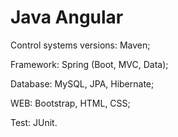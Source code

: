 # Java Angular

Control systems versions: Maven;

Framework: Spring (Boot, MVC, Data);

Database: MySQL, JPA, Hibernate;

WEB: Bootstrap, HTML, CSS;

Test: JUnit.
